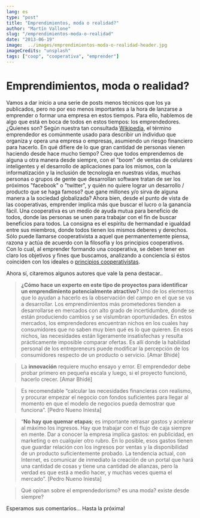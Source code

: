 ```yaml
---
lang: es
type: "post"
title: "Emprendimientos, moda o realidad?"
author: "Martín Vallone"
slug: "/emprendimientos-moda-o-realidad"
date: "2013-06-19"
image:  ../images/emprendimientos-moda-o-realidad-header.jpg
imageCredits: "unsplash"
tags: ["coop", "cooperativa", "emprender"]
---
```


# Emprendimientos, moda o realidad?

Vamos a dar inicio a una serie de posts menos técnicos que los ya publicados, pero no por eso menos importantes a la hora de lanzarse a emprender o formar una empresa en estos tiempos. Para ello, hablemos de algo que está en boca de todos en estos tiempos: los emprendedores. ¿Quienes son?
Según nuestra tan consultada [Wikipedia](https://es.wikipedia.org/wiki/Emprendedor), el término emprendedor es comúnmente usado para describir un individuo que organiza y opera una empresa o empresas, asumiendo un riesgo financiero para hacerlo.
En qué difiere de lo que gran cantidad de personas vienen haciendo desde hace mucho tiempo? Creo que todos emprendemos de alguna u otra manera desde siempre, con el "boom" de ventas de celulares inteligentes y el desarrollo de aplicaciones para los mismos, con la informatización y la inclusión de tecnología en nuestras vidas, muchas personas o grupos de gente que desarrollan software tratan de ser los próximos "facebook" o "twitter", y quién no quiere lograr un desarrollo / producto que se haga famoso? que gane millones y/o sirva de alguna manera a la sociedad globalizada?
Ahora bien, desde el punto de vista de las cooperativas, emprender implica más que buscar el lucro o la ganancia fácil. Una cooperativa es un medio de ayuda mutua para beneficio de todos, donde las personas se unen para trabajar con el fin de buscar beneficios para todos. La consigna es el espíritu de hermandad e igualdad entre sus miembros, donde todos tienen los mismos deberes y derechos. Sólo puede llamarse cooperativista a aquel que permanentemente piensa, razona y actúa de acuerdo con la filosofía y los principios cooperativos.
Con lo cual, al emprender formando una cooperativa, se deben tener en claro los objetivos y fines que buscamos, analizando a conciencia si éstos coinciden con los ideales o [principios cooperativistas](http://es.wikisource.org/wiki/Principios_cooperativos).





Ahora sí, citaremos algunos autores que vale la pena destacar..




> **¿Cómo hace un experto en este tipo de proyectos para identificar un emprendimiento potencialmente atractivo?**
> Uno de los elementos que lo ayudan a hacerlo es la observación del campo en el que se va a desarrollar. Los emprendimientos más prometedores tienden a desarrollarse en mercados con alto grado de incertidumbre, donde se están produciendo cambios y se vislumbran oportunidades. En estos mercados, los emprendedores encuentran nichos en los cuales hay consumidores que no saben muy bien qué es lo que quieren. En esos nichos, las necesidades están ligeramente insatisfechas y resulta prácticamente imposible comparar ofertas. Es allí donde la habilidad personal de los entrepreneurs puede modificar la percepción de los consumidores respecto de un producto o servicio. [Amar Bhidé]




> La **innovación** requiere mucho ensayo y error. El emprendedor debe probar primero en pequeña escala y luego, si el proyecto funcionó, hacerlo crecer. [Amar Bhidé]




> Es recomendable “calcular las necesidades financieras con realismo, y procurar empezar el negocio con fondos suficientes para llegar al momento en que el modelo de negocios pueda demostrar que funciona”. [Pedro Nueno Iniesta]




> “**No hay que quemar etapas**; es importante retrasar gastos y acelerar al máximo los ingresos. Hay que trabajar con el flujo de caja siempre en mente. Dar a conocer la empresa implica gastos: en publicidad, en marketing o en cualquier otro rubro. En lo posible, esos gastos tienen que guardar relación con los ingresos por ventas y la disponibilidad de un producto suficientemente probado. La tendencia actual, con Internet, es comunicar de inmediato la creación de un portal que hará una cantidad de cosas y tiene una cantidad de alianzas, pero la verdad es que está a medio hacer, y muchas veces quema el mercado”. [Pedro Nueno Iniesta]




> Qué opinan sobre el emprendedorismo? es una moda? existe desde siempre?




Esperamos sus comentarios... Hasta la próxima!


